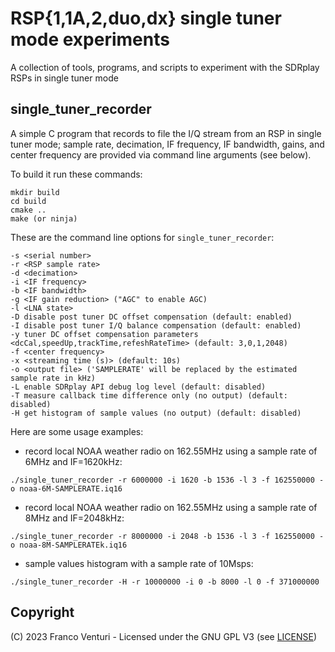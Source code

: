 # RSP{1,1A,2,duo,dx} single tuner mode experiments

A collection of tools, programs, and scripts to experiment with the SDRplay RSPs in single tuner mode

## single_tuner_recorder

A simple C program that records to file the I/Q stream from an RSP in single tuner mode; sample rate, decimation, IF frequency, IF bandwidth, gains, and center frequency are provided via command line arguments (see below).


To build it run these commands:
```
mkdir build
cd build
cmake ..
make (or ninja)
```


These are the command line options for `single_tuner_recorder`:

    -s <serial number>
    -r <RSP sample rate>
    -d <decimation>
    -i <IF frequency>
    -b <IF bandwidth>
    -g <IF gain reduction> ("AGC" to enable AGC)
    -l <LNA state>
    -D disable post tuner DC offset compensation (default: enabled)
    -I disable post tuner I/Q balance compensation (default: enabled)
    -y tuner DC offset compensation parameters <dcCal,speedUp,trackTime,refeshRateTime> (default: 3,0,1,2048)
    -f <center frequency>
    -x <streaming time (s)> (default: 10s)
    -o <output file> ('SAMPLERATE' will be replaced by the estimated sample rate in kHz)
    -L enable SDRplay API debug log level (default: disabled)
    -T measure callback time difference only (no output) (default: disabled)
    -H get histogram of sample values (no output) (default: disabled)


Here are some usage examples:

- record local NOAA weather radio on 162.55MHz using a sample rate of 6MHz and IF=1620kHz:
```
./single_tuner_recorder -r 6000000 -i 1620 -b 1536 -l 3 -f 162550000 -o noaa-6M-SAMPLERATE.iq16
```

- record local NOAA weather radio on 162.55MHz using a sample rate of 8MHz and IF=2048kHz:
```
./single_tuner_recorder -r 8000000 -i 2048 -b 1536 -l 3 -f 162550000 -o noaa-8M-SAMPLERATEk.iq16
```

- sample values histogram with a sample rate of 10Msps:
```
./single_tuner_recorder -H -r 10000000 -i 0 -b 8000 -l 0 -f 371000000
```

## Copyright

(C) 2023 Franco Venturi - Licensed under the GNU GPL V3 (see [LICENSE](LICENSE))
